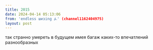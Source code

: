 ```yaml
---
title: 2015
date: 2024-04-14 05:13:06
from: 'endless шизing ⍼' (channel1162404975)
layout: post
---
```


так странно умереть в будущем имея багаж каких-то впечатлений разнообразных
